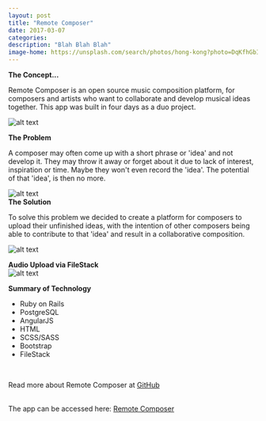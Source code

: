 ```yaml
---
layout: post
title: "Remote Composer"
date: 2017-03-07
categories:
description: "Blah Blah Blah"
image-home: https://unsplash.com/search/photos/hong-kong?photo=DqKfhGbI-sg
---
```

**The Concept...**

<p>Remote Composer is an open source music composition platform, for composers and artists who want to collaborate and develop musical ideas together. This app was built in four days as a duo project.</p>

![alt text](http://i1174.photobucket.com/albums/r613/jgburton/Home_zpsvbqwqja3.png "Remote Composer Homepage")

<!-- Video Test
<iframe width="420" height="315" src="http://www.youtube.com/embed/dQw4w9WgXcQ" frameborder="0" allowfullscreen></iframe>
<br/> -->
**The Problem**
<p>A composer may often come up with a short phrase or 'idea' and not develop it. They may throw it away or forget about it due to lack of interest, inspiration or time. Maybe they won't even record the 'idea'. The potential of that 'idea', is then no more.</p>

![alt text](http://i1174.photobucket.com/albums/r613/jgburton/Ideas_zpsww5zv5vn.png "Remote Composer Ideas Page")
<br/>
**The Solution**
<p>To solve this problem we decided to create a platform for composers to upload their unfinished ideas, with the intention of other composers being able to contribute to that 'idea' and result in a collaborative composition.</p>

![alt text](http://i1174.photobucket.com/albums/r613/jgburton/Submit%20Idea_zpsp6i4us5n.png "Submit Ideas")
 <br/>

**Audio Upload via FileStack**
<br/>
![alt text](http://i1174.photobucket.com/albums/r613/jgburton/Screen%20Shot%202017-03-08%20at%2011.38.29_zpsvyqkewei.png "File Stack")
<br/>

**Summary of Technology**

<ul>
<li>Ruby on Rails</li>
<li>PostgreSQL</li>
<li>AngularJS</li>
<li>HTML</li>
<li>SCSS/SASS</li>
<li>Bootstrap</li>
<li>FileStack</li>
</ul>




<br/>

Read more about Remote Composer at [GitHub](https://github.com/jgburton/wdi_project_4_api)

<br/>
The app can be accessed here: <a href="https://remotecomposer.herokuapp.com/" target="_blank">Remote Composer</a>
